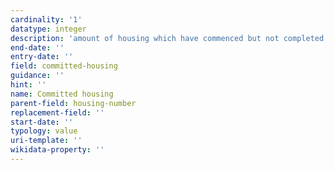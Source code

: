 ```yaml
---
cardinality: '1'
datatype: integer
description: 'amount of housing which have commenced but not completed development'
end-date: ''
entry-date: ''
field: committed-housing 
guidance: ''
hint: ''
name: Committed housing
parent-field: housing-number
replacement-field: ''
start-date: ''
typology: value
uri-template: ''
wikidata-property: ''
---
```


